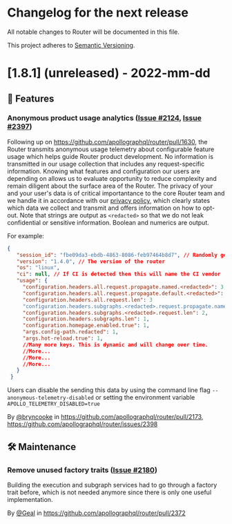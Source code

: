 # Changelog for the next release

All notable changes to Router will be documented in this file.

This project adheres to [Semantic Versioning](https://semver.org/spec/v2.0.0.html).

<!-- <THIS IS AN EXAMPLE, DO NOT REMOVE>

# [x.x.x] (unreleased) - 2022-mm-dd
> Important: X breaking changes below, indicated by **❗ BREAKING ❗**
## ❗ BREAKING ❗
## 🚀 Features
## 🐛 Fixes
## 📃 Configuration
## 🛠 Maintenance
## 📚 Documentation
## 🥼 Experimental

## Example section entry format

### Headline ([Issue #ISSUE_NUMBER](https://github.com/apollographql/router/issues/ISSUE_NUMBER))

Description! And a link to a [reference](http://url)

By [@USERNAME](https://github.com/USERNAME) in https://github.com/apollographql/router/pull/PULL_NUMBER
-->

# [1.8.1] (unreleased) - 2022-mm-dd

## 🚀 Features
### Anonymous product usage analytics ([Issue #2124](https://github.com/apollographql/router/issues/2124), [Issue #2397](https://github.com/apollographql/router/issues/2397))

Following up on https://github.com/apollographql/router/pull/1630, the Router transmits anonymous usage telemetry about configurable feature usage which helps guide Router product development.  No information is transmitted in our usage collection that includes any request-specific information.  Knowing what features and configuration our users are depending on allows us to evaluate opportunity to reduce complexity and remain diligent about the surface area of the Router.  The privacy of your and your user's data is of critical importantance to the core Router team and we handle it in accordance with our [privacy policy](https://www.apollographql.com/docs/router/privacy/), which clearly states which data we collect and transmit and offers information on how to opt-out.
Note that strings are output as `<redacted>` so that we do not leak confidential or sensitive information.
Boolean and numerics are output.

For example:
```json
{
   "session_id": "fbe09da3-ebdb-4863-8086-feb97464b8d7", // Randomly generated at Router startup.
   "version": "1.4.0", // The version of the router
   "os": "linux",
   "ci": null, // If CI is detected then this will name the CI vendor
   "usage": {
     "configuration.headers.all.request.propagate.named.<redacted>": 3,
     "configuration.headers.all.request.propagate.default.<redacted>": 1,
     "configuration.headers.all.request.len": 3
     "configuration.headers.subgraphs.<redacted>.request.propagate.named.<redacted>": 2,
     "configuration.headers.subgraphs.<redacted>.request.len": 2,
     "configuration.headers.subgraphs.len": 1,
     "configuration.homepage.enabled.true": 1,
     "args.config-path.redacted": 1,
     "args.hot-reload.true": 1,
     //Many more keys. This is dynamic and will change over time.
     //More...
     //More...
     //More...
   }
 }
```

Users can disable the sending this data by using the command line flag `--anonymous-telemetry-disabled` or setting the environment variable `APOLLO_TELEMETRY_DISABLED=true`

By [@bryncooke](https://github.com/bryncooke) in https://github.com/apollographql/router/pull/2173, https://github.com/apollographql/router/issues/2398

## 🛠 Maintenance

### Remove unused factory traits ([Issue #2180](https://github.com/apollographql/router/pull/2372))

Building the execution and subgraph services had to go through a factory trait before, which is not
needed anymore since there is only one useful implementation.

By [@Geal](https://github.com/geal) in https://github.com/apollographql/router/pull/2372
